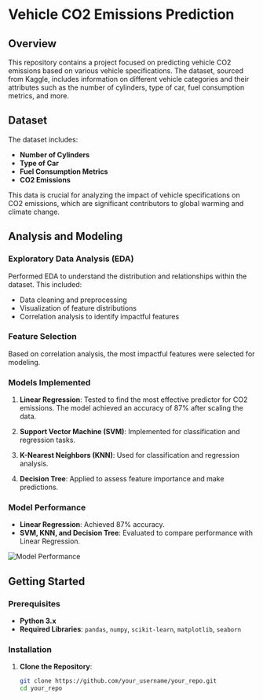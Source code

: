 # Vehicle CO2 Emissions Prediction

## Overview

This repository contains a project focused on predicting vehicle CO2 emissions based on various vehicle specifications. The dataset, sourced from Kaggle, includes information on different vehicle categories and their attributes such as the number of cylinders, type of car, fuel consumption metrics, and more.

## Dataset

The dataset includes:
- **Number of Cylinders**
- **Type of Car**
- **Fuel Consumption Metrics**
- **CO2 Emissions**

This data is crucial for analyzing the impact of vehicle specifications on CO2 emissions, which are significant contributors to global warming and climate change.


## Analysis and Modeling

### Exploratory Data Analysis (EDA)

Performed EDA to understand the distribution and relationships within the dataset. This included:
- Data cleaning and preprocessing
- Visualization of feature distributions
- Correlation analysis to identify impactful features

### Feature Selection

Based on correlation analysis, the most impactful features were selected for modeling.

### Models Implemented

1. **Linear Regression**: Tested to find the most effective predictor for CO2 emissions. The model achieved an accuracy of 87% after scaling the data.

2. **Support Vector Machine (SVM)**: Implemented for classification and regression tasks.

3. **K-Nearest Neighbors (KNN)**: Used for classification and regression analysis.

4. **Decision Tree**: Applied to assess feature importance and make predictions.

### Model Performance

- **Linear Regression**: Achieved 87% accuracy.
- **SVM, KNN, and Decision Tree**: Evaluated to compare performance with Linear Regression.

![Model Performance](link_to_your_image_here)

## Getting Started

### Prerequisites

- **Python 3.x**
- **Required Libraries**: `pandas`, `numpy`, `scikit-learn`, `matplotlib`, `seaborn`

### Installation

1. **Clone the Repository**:
   ```bash
   git clone https://github.com/your_username/your_repo.git
   cd your_repo
